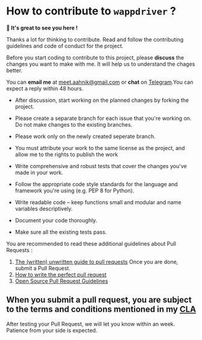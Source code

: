 # How to contribute to `wappdriver` ?

 **👋 It's great to see you here !**

Thanks a lot for thinking to contribute.
Read and follow the contributing guidelines and code of conduct for the project.

Before you start coding to contribute to this project, please **discuss** the changes you want to make with me.
It will help us to understand the chages better.

You can **email me** at [meet.aahnik@gmail.com](mailto:meet.aahnik@gmail.com) or
**chat** on [Telegram](https://t.me/AahnikDaw).You can expect a reply within 48 hours.

- After discussion, start working on the planned changes by forking the project. 

- Please create a separate branch for each issue that you're working on. Do not make changes to the existing branches.
- Please work only on the newly created seperate branch.

- You must attribute your work to the same license as the project, and allow me to the rights to publish the work 
- Write comprehensive and robust tests that cover the changes you've made in your work.
- Follow the appropriate code style standards for the language and framework you're using (e.g. PEP 8 for Python).
- Write readable code – keep functions small and modular and name variables descriptively.
- Document your code thoroughly.
- Make sure all the existing tests pass.

You are recommended to read these additional guidelines about Pull Requests :
1. [The (written) unwritten guide to pull requests](https://www.atlassian.com/blog/git/written-unwritten-guide-pull-requests) 
Once you are done, submit a Pull Request. 
2. [How to write the perfect pull request](https://github.blog/2015-01-21-how-to-write-the-perfect-pull-request/)
3. [Open Source Pull Request Guidelines](https://opensource.creativecommons.org/contributing-code/pr-guidelines/)

## When you submit a pull request, you are subject to the terms and conditions mentioned in my [CLA](https://aahnik.github.io/aahnik/CLA.html)

After testing your Pull Request, we will let you know within an week. Patience from your side is expected. 

